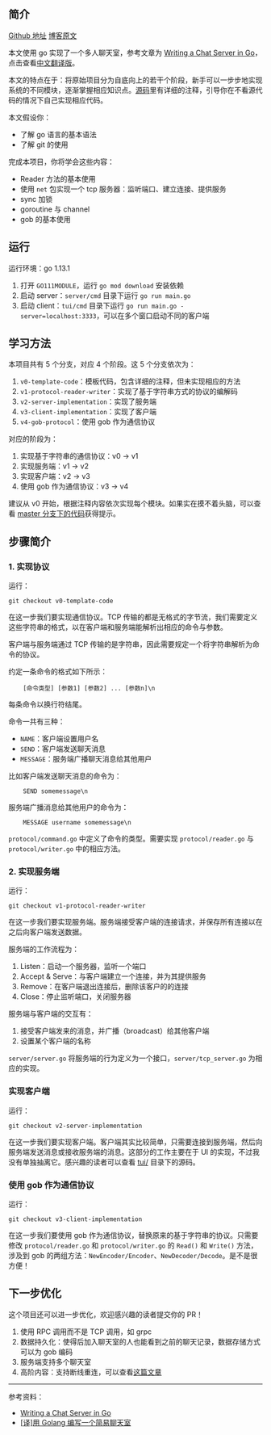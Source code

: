 
## 简介
[Github 地址](https://github.com/imageslr/go-chat-server-practice)
[博客原文](https://imageslr.github.io/2019/11/18/go-chatroom.html)

本文使用 go 实现了一个多人聊天室，参考文章为 [Writing a Chat Server in Go](https://medium.com/@nqbao/writing-a-chat-server-in-go-3b61ccc2a8ed)，点击查看[中文翻译版](https://juejin.im/post/5dafb4435188256290692f05)。

本文的特点在于：将原始项目分为自底向上的若干个阶段，新手可以一步步地实现系统的不同模块，逐渐掌握相应知识点。[源码](https://github.com/imageslr/go-chat-server-practice)里有详细的注释，引导你在不看源代码的情况下自己实现相应代码。

本文假设你：
* 了解 go 语言的基本语法
* 了解 git 的使用

完成本项目，你将学会这些内容：
* Reader 方法的基本使用
* 使用 `net` 包实现一个 tcp 服务器：监听端口、建立连接、提供服务
* sync 加锁
* goroutine 与 channel
* gob 的基本使用

## 运行
运行环境：go 1.13.1
1. 打开 `GO111MODULE`，运行 `go mod download` 安装依赖
2. 启动 server：`server/cmd` 目录下运行 `go run main.go`
4. 启动 client：`tui/cmd` 目录下运行 `go run main.go -server=localhost:3333`，可以在多个窗口启动不同的客户端

## 学习方法
本项目共有 5 个分支，对应 4 个阶段。这 5 个分支依次为：
1. `v0-template-code`：模板代码，包含详细的注释，但未实现相应的方法
2. `v1-protocol-reader-writer`：实现了基于字符串方式的协议的编解码
3. `v2-server-implementation`：实现了服务端
4. `v3-client-implementation`：实现了客户端
5. `v4-gob-protocol`：使用 gob 作为通信协议

对应的阶段为：
1. 实现基于字符串的通信协议：v0 -> v1
2. 实现服务端：v1 -> v2
3. 实现客户端：v2 -> v3
4. 使用 gob 作为通信协议：v3 -> v4

建议从 v0 开始，根据注释内容依次实现每个模块。如果实在摸不着头脑，可以查看 [master 分支下的代码](https://github.com/imageslr/go-chat-server-practice)获得提示。

## 步骤简介
### 1. 实现协议
运行：
```
git checkout v0-template-code
```

在这一步我们要实现通信协议。TCP 传输的都是无格式的字节流，我们需要定义这些字符串的格式，以在客户端和服务端能解析出相应的命令与参数。

客户端与服务端通过 TCP 传输的是字符串，因此需要规定一个将字符串解析为命令的协议。

约定一条命令的格式如下所示：
```
	[命令类型] [参数1] [参数2] ... [参数n]\n
```
每条命令以换行符结尾。

命令一共有三种：
* `NAME`：客户端设置用户名
* `SEND`：客户端发送聊天消息
* `MESSAGE`：服务端广播聊天消息给其他用户

比如客户端发送聊天消息的命令为：
```
	SEND somemessage\n
```
服务端广播消息给其他用户的命令为：
```
	MESSAGE username somemessage\n
```

`protocol/command.go` 中定义了命令的类型。需要实现 `protocol/reader.go` 与 `protocol/writer.go` 中的相应方法。

### 2. 实现服务端
运行：
```
git checkout v1-protocol-reader-writer
```

在这一步我们要实现服务端。服务端接受客户端的连接请求，并保存所有连接以在之后向客户端发送数据。

服务端的工作流程为：
1. Listen：启动一个服务器，监听一个端口
2. Accept & Serve：与客户端建立一个连接，并为其提供服务
3. Remove：在客户端退出连接后，删除该客户的的连接
4. Close：停止监听端口，关闭服务器

服务端与客户端的交互有：
1. 接受客户端发来的消息，并广播（broadcast）给其他客户端
2. 设置某个客户端的名称

`server/server.go` 将服务端的行为定义为一个接口，`server/tcp_server.go` 为相应的实现。

### 实现客户端
运行：
```
git checkout v2-server-implementation
```

在这一步我们要实现客户端。客户端其实比较简单，只需要连接到服务端，然后向服务端发送消息或接收服务端的消息。这部分的工作主要在于 UI 的实现，不过我没有单独抽离它。感兴趣的读者可以查看 [tui/](https://github.com/imageslr/go-chat-server-practice/tree/master/tui) 目录下的源码。

### 使用 gob 作为通信协议
运行：
```
git checkout v3-client-implementation
```

在这一步我们要使用 gob 作为通信协议，替换原来的基于字符串的协议。只需要修改 `protocol/reader.go` 和 `protocol/writer.go` 的 `Read()` 和 `Write()` 方法，涉及到 gob 的两组方法：`NewEncoder/Encoder`、`NewDecoder/Decode`。是不是很方便！

## 下一步优化
这个项目还可以进一步优化，欢迎感兴趣的读者提交你的 PR！
1. 使用 RPC 调用而不是 TCP 调用，如 grpc
2. 数据持久化：使得后加入聊天室的人也能看到之前的聊天记录，数据存储方式可以为 gob 编码
3. 服务端支持多个聊天室
4. 高阶内容：支持断线重连，可以查看[这篇文章](https://my.oschina.net/tuxpy/blog/1645030)

---
参考资料：
* [Writing a Chat Server in Go](https://medium.com/@nqbao/writing-a-chat-server-in-go-3b61ccc2a8ed)
* [[译]用 Golang 编写一个简易聊天室](https://juejin.im/post/5dafb4435188256290692f05)
